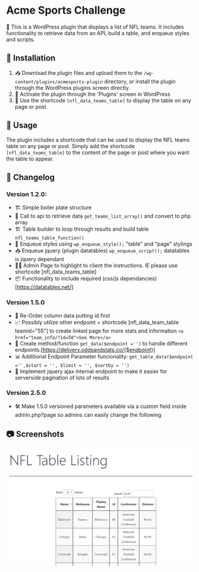 # Acme Sports Challenge

🏈 This is a WordPress plugin that displays a list of NFL teams. It includes functionality to retrieve data from an API, build a table, and enqueue styles and scripts. 

## 🚀 Installation

1. 📥 Download the plugin files and upload them to the `/wp-content/plugins/acmesports-plugin` directory, or install the plugin through the WordPress plugins screen directly.
2. 🚀 Activate the plugin through the 'Plugins' screen in WordPress
3. 📝 Use the shortcode `[nfl_data_teams_table]` to display the table on any page or post.

## 🎯 Usage

The plugin includes a shortcode that can be used to display the NFL teams table on any page or post. Simply add the shortcode `[nfl_data_teams_table]` to the content of the page or post where you want the table to appear.

## 📜 Changelog

### Version 1.2.0:

- 🏗️ Simple boiler plate structure
- 📡 Call to api to retrieve data `get_teams_list_array()` and convert to php array
- 🏗️ Table builder to loop through results and build table  `nfl_teams_table_function()`
- 🎨 Enqueue styles using `wp_enqueue_style();` "table" and "page" stylings 
- 📥 Enqueue jquery (plugin datatables) `wp_enqueue_script();` datatables is jquery dependant
- 🧑‍💼 Admin Page to highlight to client the instructions. IE please use shortcode [nfl_data_teams_table] 
- 📦 Functionality to include required (css/js dependancies) [https://datatables.net/]

### Version 1.5.0

- 🔢 Re-Order column data putting id first
- 📈 Possibly utilize other endpoint + shortcode [nfl_data_team_table teamid="55"] to create linked page for more stats and information `<a href="team_info/?id=58">See More</a>`
- 📡 Create method/function `get_data($endpoint ='')`  to handle different endpoints.[https://delivery.oddsandstats.co/{$endpoint}]
- 📊 Additional Endpoint Parameter funcionality: `get_table_data($endpoint ='',$start = '', $limit = '', $sortby = '')` 
- 🚀 Implement jquery ajax internal endpoint to make it easier for serverside pagination of lots of results

### Version 2.5.0

- 🛠️ Make 1.5.0 versioned parameters available via a custom field inside admin.php?page so admins can easily change the following

## 📷 Screenshots

![ACME Sports Plugin](acmesports-plugin-example.png)
